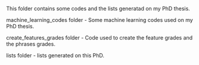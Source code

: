 This folder contains some codes and the lists generatad on my PhD thesis.

machine_learning_codes folder - Some  machine learning codes used on my PhD thesis.

create_features_grades folder - Code used to create the feature grades and the phrases grades.

lists folder - lists generated on this PhD.
